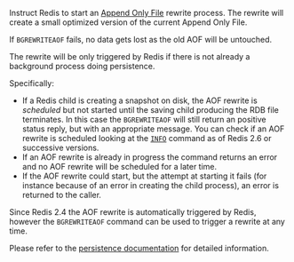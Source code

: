 Instruct Redis to start an [Append Only File][tpaof] rewrite process.
The rewrite will create a small optimized version of the current Append Only
File.

[tpaof]: /topics/persistence#append-only-file

If `BGREWRITEAOF` fails, no data gets lost as the old AOF will be untouched.

The rewrite will be only triggered by Redis if there is not already a background
process doing persistence.

Specifically:

* If a Redis child is creating a snapshot on disk, the AOF rewrite is _scheduled_ but not started until the saving child producing the RDB file terminates. In this case the `BGREWRITEAOF` will still return an positive status reply, but with an appropriate message.  You can check if an AOF rewrite is scheduled looking at the [`INFO`](/commands/info) command as of Redis 2.6 or successive versions.
* If an AOF rewrite is already in progress the command returns an error and no
  AOF rewrite will be scheduled for a later time.
* If the AOF rewrite could start, but the attempt at starting it fails (for instance because of an error in creating the child process), an error is returned to the caller.

Since Redis 2.4 the AOF rewrite is automatically triggered by Redis, however the
`BGREWRITEAOF` command can be used to trigger a rewrite at any time.

Please refer to the [persistence documentation][tp] for detailed information.

[tp]: /topics/persistence

